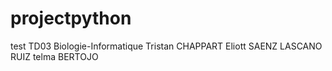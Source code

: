 # projectpython
test
TD03 Biologie-Informatique
Tristan CHAPPART
Eliott  SAENZ LASCANO RUIZ 
telma BERTOJO
